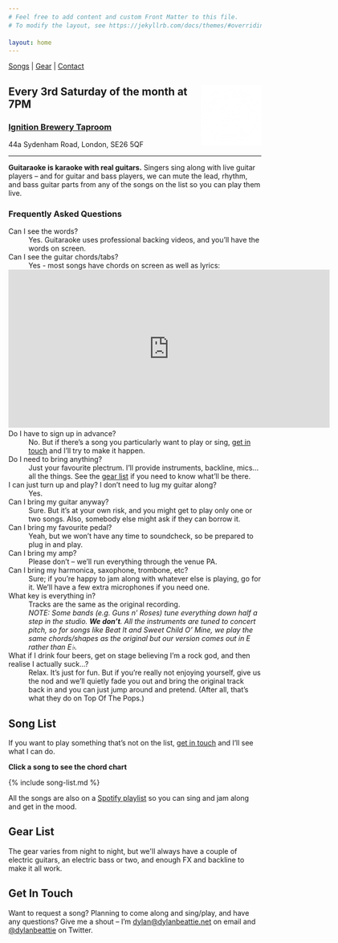 ```yaml
---
# Feel free to add content and custom Front Matter to this file.
# To modify the layout, see https://jekyllrb.com/docs/themes/#overriding-theme-defaults

layout: home
---
```


<nav>
<a href="#song-list">Songs</a>
|
<a href="#gear-list">Gear</a>
|
<a href="#get-in-touch">Contact</a>
</nav>

<section style="text-align: left;">
<a href="https://ignition.beer/">
<img src="ignition-logo-white-on-trans.webp" style="float: right; width: 120px; height: 120px;" />
</a>
    <h2>Every 3rd Saturday of the month at 7PM</h2>
    <h3><a href="https://ignition.beer/">Ignition Brewery Taproom</a></h3>
    <p>44a Sydenham Road, London, SE26 5QF</p>
</section>
<hr />

<p><strong>Guitaraoke is karaoke with real guitars.</strong> Singers sing along with live guitar players – and for guitar and bass players, we can mute the lead, rhythm, and bass guitar parts from any of the songs on the list so you can play them live.</p>

### Frequently Asked Questions

<dl>
    <dt>Can I see the words?</dt>
    <dd>Yes. Guitaraoke uses professional backing videos, and you’ll have the words on screen.</dd>
    <dt>Can I see the guitar chords/tabs?</dt>
    <dd>Yes - most songs have chords on screen as well as lyrics:</dd>
    <section class="youtube-wrapper">
    <iframe width="640" height="315" src="https://www.youtube.com/embed/r_e4PJLCEdg" title="YouTube video player" frameborder="0" allow="accelerometer; autoplay; clipboard-write; encrypted-media; gyroscope; picture-in-picture" allowfullscreen></iframe>
    </section>
    <dt>Do I have to sign up in advance?</dt>
    <dd>No. But if there’s a song you particularly want to play or sing, <a href="#get-in-touch">get in touch</a> and I’ll try to make it happen.</dd>
    <dt>Do I need to bring anything?</dt>
    <dd>Just your favourite plectrum. I’ll provide instruments, backline, mics... all the things. See the <a href="#gear-list">gear list</a> if you need to know what’ll be there.</dd>
    <dt>I can just turn up and play? I don’t need to lug my guitar along?</dt>
    <dd>Yes.</dd>
    <dt>Can I bring my guitar anyway?</dt>
    <dd>Sure. But it’s at your own risk, and you might get to play only one or two songs. Also, somebody else might ask if they can borrow it.</dd>
    <dt>Can I bring my favourite pedal?</dt>
    <dd>Yeah, but we won’t have any time to soundcheck, so be prepared to plug in and play.</dd>
    <dt>Can I bring my amp?</dt>
    <dd>Please don’t – we’ll run everything through the venue PA.</dd>
    <dt>Can I bring my harmonica, saxophone, trombone, etc?</dt>
    <dd>Sure; if you’re happy to jam along with whatever else is playing, go for it. We’ll have a few extra microphones if you need one.</dd>
    <dt>What key is everything in?</dt>
    <dd>Tracks are the same as the original recording.</dd>
    <dd><em>NOTE: Some bands (e.g. Guns n’ Roses) tune everything down half a step in the studio. <strong>We don’t</strong>. All the instruments are tuned to concert pitch, so for songs like Beat It and Sweet Child O’ Mine, we play the same chords/shapes as the original but our version comes out in E rather than E♭.</em></dd>
    <dt>What if I drink four beers, get on stage believing I’m a rock god, and then realise I actually suck...?</dt>
    <dd>Relax. It’s just for fun. But if you’re really not enjoying yourself, give us the nod and we’ll quietly fade you out and bring the original track back in and you can just jump around and pretend. (After all, that’s what they do on Top Of The Pops.)</dd>
</dl>

## Song List

If you want to play something that’s not on the list, [get in touch](#get-in-touch) and I’ll see what I can do.

<p><strong>Click a song to see the chord chart</strong></p>

{% include song-list.md %}

All the songs are also on a [Spotify playlist](https://open.spotify.com/playlist/0qIr80VVG38TWuQzs1Api6?si=b6b8a77fdfcf4ebe) so you can sing and jam along and get in the mood.

## Gear List

The gear varies from night to night, but we'll always have a couple of electric guitars, an electric bass or two, and enough FX and backline to make it all work.

## Get In Touch

Want to request a song? Planning to come along and sing/play, and have any questions? Give me a shout – I’m [dylan@dylanbeattie.net](mailto:dylan@dylanbeattie.net) on email and [@dylanbeattie](https://twitter.com/dylanbeattie) on Twitter.
